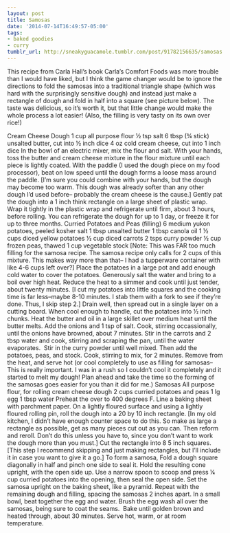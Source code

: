 ```yaml
---
layout: post
title: Samosas
date: '2014-07-14T16:49:57-05:00'
tags:
- baked goodies
- curry
tumblr_url: http://sneakyguacamole.tumblr.com/post/91782156635/samosas
---
```

This recipe from Carla Hall’s book Carla’s Comfort Foods was more trouble than I would have liked, but I think the game changer would be to ignore the directions to fold the samosas into a traditional triangle shape (which was hard with the surprisingly sensitive dough) and instead just make a rectangle of dough and fold in half into a square (see picture below). The taste was delicious, so it’s worth it, but that little change would make the whole process a lot easier! (Also, the filling is very tasty on its own over rice!)

Cream Cheese Dough
1 cup all purpose flour
½ tsp salt
6 tbsp (¾ stick) unsalted butter, cut into ½ inch dice
4 oz cold cream cheese, cut into 1 inch dice
In the bowl of an electric mixer, mix the flour and salt. With your hands, toss the butter and cream cheese mixture in the flour mixture until each piece is lightly coated.
With the paddle (I used the dough piece on my food processor), beat on low speed until the dough forms a loose mass around the paddle. [I’m sure you could combine with your hands, but the dough may become too warm. This dough was already softer than any other dough I’d used before– probably the cream cheese is the cause.]
Gently pat the dough into a 1 inch think rectangle on a large sheet of plastic wrap. Wrap it tightly in the plastic wrap and refrigerate until firm, about 3 hours, before rolling. You can refrigerate the dough for up to 1 day, or freeze it for up to three months.
Curried Potatoes and Peas (filling)
6 medium yukon potatoes, peeled
kosher salt
1 tbsp unsalted butter
1 tbsp canola oil
1 ½ cups diced yellow potatoes
½ cup diced carrots
2 tsps curry powder
½ cup frozen peas, thawed
1 cup vegetable stock
[Note: This was FAR too much filling for the samosa recipe. The samosa recipe only calls for 2 cups of this mixture. This makes way more than that– I had a tupperware container with like 4-6 cups left over?]
Place the potatoes in a large pot and add enough cold water to cover the potatoes. Generously salt the water and bring to a boil over high heat. Reduce the heat to a simmer and cook until just tender, about twenty minutes. [I cut my potatoes into little squares and the cooking time is far less–maybe 8-10 minutes. I stab them with a fork to see if they’re done. Thus, I skip step 2.]
Drain well, then spread out in a single layer on a cutting board. When cool enough to handle, cut the potatoes into ½ inch chunks.
Heat the butter and oil in a large skillet over medium heat until the butter melts. Add the onions and 1 tsp of salt. Cook, stirring occassionally, until the onions have browned, about 7 minutes. Stir in the carrots and 2 tbsp water and cook, stirring and scraping the pan, until the water evaporates. 
Stir in the curry powder until well mixed. Then add the potatoes, peas, and stock. Cook, stirring to mix, for 2 minutes. Remove from the heat, and serve hot (or cool completely to use as filling for samosas– This is really important. I was in a rush so I couldn’t cool it completely and it started to melt my dough! Plan ahead and take the time so the forming of the samosas goes easier for you than it did for me.)
Samosas
All purpose flour, for rolling
cream cheese dough
2 cups curried potatoes and peas
1 lg egg
1 tbsp water
Preheat the over to 400 degrees F. Line a baking sheet with parchment paper.
On a lightly floured surface and using a lightly floured rolling pin, roll the dough into a 20 by 10 inch rectangle. [In my old kitchen, I didn’t have enough counter space to do this. So make as large a rectangle as possible, get as many pieces cut out as you can. Then reform and reroll. Don’t do this unless you have to, since you don’t want to work the dough more than you must.] Cut the rectangle into 8 5 inch squares.
[This step I recommend skipping and just making rectangles, but I’ll include it in case you want to give it a go.] To form a samosa, Fold a dough square diagonally in half and pinch one side to seal it. Hold the resulting cone upright, with the open side up. Use a narrow spoon to scoop and press ¼ cup curried potatoes into the opening, then seal the open side. Set the samosa upright on the baking sheet, like a pyramid. Repeat with the remaining dough and filling, spacing the samosas 2 inches apart.
In a small bowl, beat together the egg and water. Brush the egg wash all over the samosas, being sure to coat the seams. 
Bake until golden brown and heated through, about 30 minutes. Serve hot, warm, or at room temperature. 
